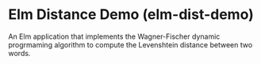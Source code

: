 # Elm Distance Demo (elm-dist-demo)

An Elm application that implements the Wagner-Fischer dynamic progrmaming algorithm to compute the Levenshtein distance between two words.
